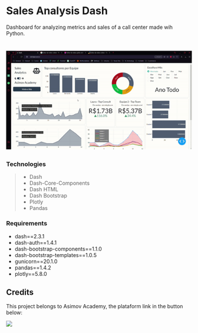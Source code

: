 # Sales Analysis Dash

Dashboard for analyzing metrics and sales of a call center made wih Python.

<h1 align="left">
  <img src="assets/giff_01.gif"/>
</h1>

### Technologies
> - Dash
> - Dash-Core-Components
> - Dash HTML
> - Dash Bootstrap
> - Plotly
> - Pandas

### Requirements
- dash==2.3.1
- dash-auth==1.4.1
- dash-bootstrap-components==1.1.0
- dash-bootstrap-templates==1.0.5
- gunicorn==20.1.0
- pandas==1.4.2
- plotly==5.8.0

## Credits
This project belongs to Asimov Academy, the plataform link in the button below:

  <a href = "https://asimov.academy/"><img src="https://img.shields.io/badge/ASIMOV-Saiba%20Mais-lightgrey" target="_blank"></a> 
